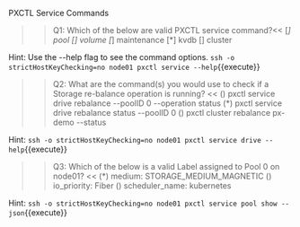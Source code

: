 PXCTL Service Commands


>>Q1: Which of the below are valid PXCTL service command?<< 
[*] pool
[] volume
[*] maintenance
[*] kvdb
[] cluster

Hint: Use the --help flag to see the command options.
`ssh -o strictHostKeyChecking=no node01 pxctl service --help`{{execute}}


>>Q2: What are the command(s) you would use to check if a Storage re-balance operation is running? << 
() pxctl service drive rebalance --poolID 0  --operation status
(*) pxctl service drive rebalance status --poolID 0
() pxctl cluster rebalance px-demo --status

Hint:
`ssh -o strictHostKeyChecking=no node01 pxctl service drive --help`{{execute}}


>>Q3: Which of the below is a valid Label assigned to Pool 0 on node01? <<
(*) medium: STORAGE_MEDIUM_MAGNETIC
() io_priority: Fiber
() scheduler_name: kubernetes


Hint:
`ssh -o strictHostKeyChecking=no node01 pxctl service pool show --json`{{execute}}
